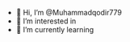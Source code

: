 - 👋 Hi, I’m @Muhammadqodir779
- 👀 I’m interested in 
- 🌱 I’m currently learning 
<!---
Muhammadqodir779/Muhammadqodir779 is a ✨ special ✨ repository because its `README.md` (this file) appears on your GitHub profile.
You can click the Preview link to take a look at your changes.
--->
